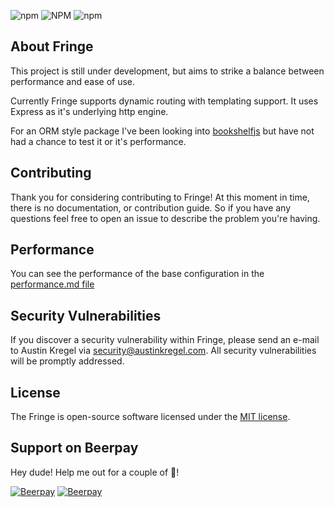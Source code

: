 <p align="center">

![npm](https://img.shields.io/npm/dm/fringejs.svg)
![NPM](https://img.shields.io/npm/l/fringejs.svg)
![npm](https://img.shields.io/npm/v/fringejs.svg)
</p>

## About Fringe
This project is still under development, but aims to strike a balance between performance and ease of use.

Currently Fringe supports dynamic routing with templating support. It uses Express as it's underlying http engine.

For an ORM style package I've been looking into [bookshelfjs](https://www.npmjs.com/package/bookshelfjs) but have not had a chance to test it or it's performance. 

## Contributing
Thank you for considering contributing to Fringe! At this moment in time, there is no documentation, or contribution guide. So if you have any questions feel free to open an issue to describe the problem you're having. 

## Performance
You can see the performance of the base configuration in the [performance.md file](./performance.md)

## Security Vulnerabilities
If you discover a security vulnerability within Fringe, please send an e-mail to Austin Kregel via [security@austinkregel.com](mailto:security@austinkregel.com). All security vulnerabilities will be promptly addressed.

## License
The Fringe is open-source software licensed under the [MIT license](https://opensource.org/licenses/MIT).

## Support on Beerpay
Hey dude! Help me out for a couple of :beers:!

[![Beerpay](https://beerpay.io/austinkregel/FringeJS/badge.svg?style=beer-square)](https://beerpay.io/austinkregel/FringeJS)  [![Beerpay](https://beerpay.io/austinkregel/FringeJS/make-wish.svg?style=flat-square)](https://beerpay.io/austinkregel/FringeJS?focus=wish)